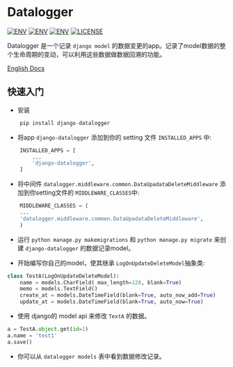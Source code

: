 Datalogger
=====

[![ENV](https://img.shields.io/badge/release-v0.1.1-blue.svg)](https://github.com/pylixm/django-datalogger)
[![ENV](https://img.shields.io/badge/python-2.7-green.svg)](https://github.com/pylixm/django-datalogger)
[![ENV](https://img.shields.io/badge/django-1.7+-green.svg)](https://github.com/pylixm/django-datalogger)
[![LICENSE](https://img.shields.io/badge/license-MIT-green.svg)](https://github.com/pylixm/django-datalogger/master/LICENSE.txt)

Datalogger 是一个记录 `django model` 的数据变更的app。记录了model数据的整个生命周期的变动，可以利用这些数据做数据回溯的功能。

[English Docs](https://github.com/pylixm/django-datalogger)



快速入门
-----------

- 安装
```python
    pip install django-datalogger
```
- 将app `django-datalogger` 添加到你的 setting 文件 `INSTALLED_APPS` 中:
```python
    INSTALLED_APPS = [
        ...
        'django-datalogger',
    ]
```
- 将中间件 `datalogger.middleware.common.DataUpadataDeleteMiddleware` 添加到你setting文件的 `MIDDLEWARE_CLASSES`中:
```python
    MIDDLEWARE_CLASSES = (
    ...
    'datalogger.middleware.common.DataUpadataDeleteMiddleware',
    )
```
- 运行 `python manage.py makemigrations` 和 `python manage.py migrate` 来创建 `django-datalogger` 的数据记录model。

- 开始编写你自己的model，使其继承 `LogOnUpdateDeleteModel`抽象类:
```python
class TestA(LogOnUpdateDeleteModel):
    name = models.CharField( max_length=128, blank=True)
    memo = models.TextField()
    create_at = models.DateTimeField(blank=True, auto_now_add=True)
    update_at = models.DateTimeField(blank=True, auto_now=True)
```
- 使用 django的 model api 来修改 `TextA` 的数据。
```python
a = TestA.object.get(id=1)
a.name = 'test1'
a.save()
```
-  你可以从  `datalogger models` 表中看到数据修改记录。
